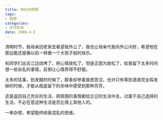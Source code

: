 ```yaml
---
title: 快乐的假期
tags:
- 感想
categories:
- 冰河杂谈
date: 2008-4-5
---
```


清明时节，我母亲回老家去看望我外公了，我也让母亲代我向外公问好，希望他在那边能还是像以前一样像一个大孩子般的快乐。

和同学们出去江边烧烤了，把心情放松了，但是正因为放松了，给我留下太多时间想一些杂乱的事情，反倒让心情弄得不舒服。

太多的往事，到发酵的时候了，醇香却参着昏惑苦涩，也许只有等到酒液完全挥发掉的时候，才能从瓶底留下的余味中感受到那种芬芳。

还是返回自己充实的生活，把周围的事情都给忘记的生活中去，过属于自己选择的生活，不必在意这种生活是否比得上其他人的。

一串杂想，希望能终结我混乱的思维。
